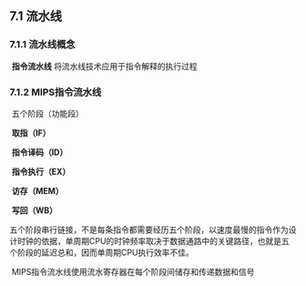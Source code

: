 ## 7.1 流水线

### 7.1.1 流水线概念

​	**指令流水线** 将流水线技术应用于指令解释的执行过程

### 7.1.2 MIPS指令流水线

​	五个阶段（功能段）

​	**取指（IF）**

​	**指令译码（ID）**

​	**指令执行（EX）**

​	**访存（MEM）**

​	**写回（WB）**

​	五个阶段串行链接，不是每条指令都需要经历五个阶段，以速度最慢的指令作为设计时钟的依据，单周期CPU的时钟频率取决于数据通路中的关键路径，也就是五个阶段的延迟总和，因而单周期CPU执行效率不佳。

​	MIPS指令流水线使用流水寄存器在每个阶段间储存和传递数据和信号

